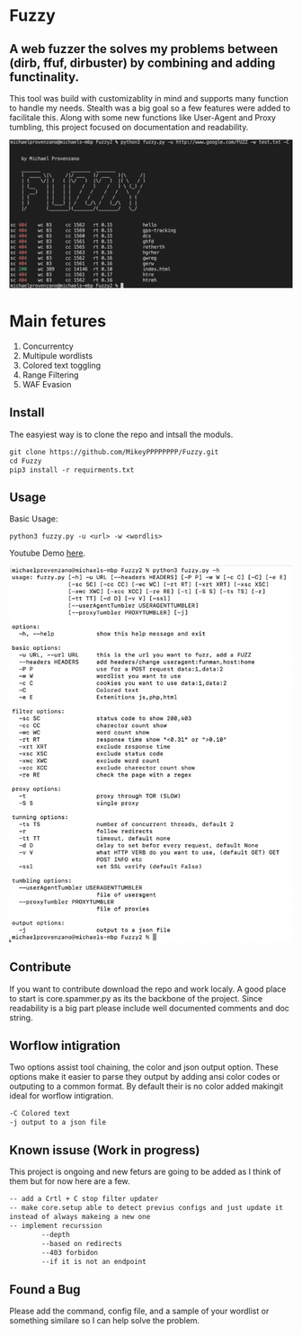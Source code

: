# Fuzzy

## A web fuzzer the solves my problems between (dirb, ffuf, dirbuster) by combining and adding functinality. 



This tool was build with customizablity in mind and supports many function to handle my needs. Stealth was a big goal so a few features were added to facilitale this. Along with some new functions like User-Agent and Proxy tumbling, this project focused on documentation and readability.

![alt text](https://github.com/MikeyPPPPPPPP/Fuzzy/blob/main/ran.png)
# Main fetures

1. Concurrentcy 
3. Multipule wordlists
4. Colored text toggling
5. Range Filtering
6. WAF Evasion

## Install

The easyiest way is to clone the repo and intsall the moduls.

```
git clone https://github.com/MikeyPPPPPPPP/Fuzzy.git
cd Fuzzy
pip3 install -r requirments.txt
```
## Usage

Basic Usage:
```
python3 fuzzy.py -u <url> -w <wordlis>
```

Youtube Demo <a href="https://www.youtube.com/watch?v=khkfAbuy5E8&t=580s&ab_channel=MichaelProvenzano">here</a>.

![alt text](https://github.com/MikeyPPPPPPPP/Fuzzy/blob/main/options.png)


## Contribute 

If you want to contribute download the repo and work localy. A good place to start is core.spammer.py as its the backbone of the project. Since readability is a big part please include well documented comments and doc string.

## Worflow intigration

Two options assist tool chaining, the color and json output option. These options make it easier to parse they output by adding ansi color codes or outputing to a common format. By default their is no color added makingit ideal for worflow intigration.
```
-C Colored text
-j output to a json file
```

## Known issuse (Work in progress)

This project is ongoing and new feturs are going to be added as I think of them but for now here are a few.

```
-- add a Crtl + C stop filter updater
-- make core.setup able to detect previus configs and just update it instead of always makeing a new one
-- implement recurssion
        --depth
        --based on redirects 
        --403 forbidon
        --if it is not an endpoint
```
## Found a Bug

Please add the command, config file, and a sample of your wordlist or something similare so I can help solve the problem. 

